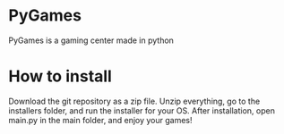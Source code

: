 # PyGames
PyGames is a gaming center made in python
# How to install
Download the git repository as a zip file. Unzip everything, go to the installers folder, and run the installer for your OS. After installation, open main.py in the main folder, and enjoy your games!

